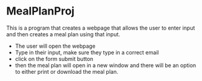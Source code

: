 # MealPlanProj
This is a program that creates a webpage that allows the user to enter input and then creates a meal plan using that input.
- The user will open the webpage
- Type in their input, make sure they type in a correct email
- click on the form submit button
- then the meal plan will open in a new window and there will be an option to either print or download the meal plan.

